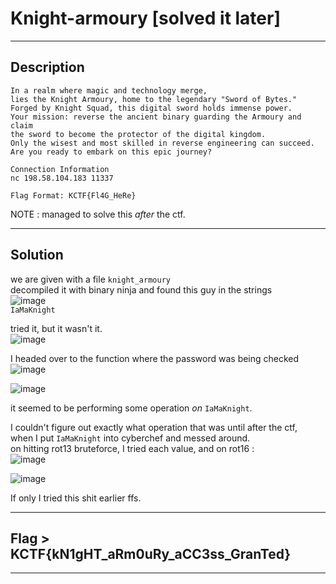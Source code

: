 # Knight-armoury [solved it later]

***

## Description

```
In a realm where magic and technology merge,
lies the Knight Armoury, home to the legendary "Sword of Bytes."
Forged by Knight Squad, this digital sword holds immense power.
Your mission: reverse the ancient binary guarding the Armoury and claim
the sword to become the protector of the digital kingdom.
Only the wisest and most skilled in reverse engineering can succeed.
Are you ready to embark on this epic journey?

Connection Information
nc 198.58.104.183 11337

Flag Format: KCTF{Fl4G_HeRe}
```
NOTE : managed to solve this *after* the ctf.

***

## Solution

we are given with a file `knight_armoury`\
decompiled it with binary ninja and found this guy in the strings\
![image](https://github.com/IC3lemon/Knight-ctf/assets/150153966/66d18d41-e9cc-40be-a0ea-8567b4304436)\
`IaMaKnight`

tried it, but it wasn't it.\
![image](https://github.com/IC3lemon/Knight-ctf/assets/150153966/f8b3dd4d-c69e-4358-8e4e-b00121cb3ba4)


I headed over to the function where the password was being checked\
![image](https://github.com/IC3lemon/Knight-ctf/assets/150153966/aac1c5bd-b38c-4dfc-9a53-e012075f7598)

![image](https://github.com/IC3lemon/Knight-ctf/assets/150153966/4c6a2c1d-f044-44c6-85db-5cdd9512a1d8)

it seemed to be performing some operation *on* `IaMaKnight`.

I couldn't figure out exactly what operation that was until after the ctf,\
when I put `IaMaKnight` into cyberchef and messed around.\
on hitting rot13 bruteforce, I tried each value, and on rot16 :\
![image](https://github.com/IC3lemon/Knight-ctf/assets/150153966/1021cb1e-e6d8-42c1-95c4-81b362191bd2)

![image](https://github.com/IC3lemon/Knight-ctf/assets/150153966/cd5f25d3-bda7-40b2-953c-046d9cf3d5a0)

If only I tried this shit earlier ffs.

***

## Flag > KCTF{kN1gHT_aRm0uRy_aCC3ss_GranTed}

***
